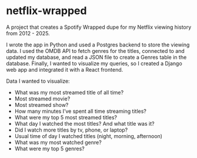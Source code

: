 # netflix-wrapped
A project that creates a Spotify Wrapped dupe for my Netflix viewing history from 2012 - 2025. 

I wrote the app in Python and used a Postgres backend to store the viewing data. I used the OMDB API to fetch genres for the titles, connected to and updated my database, and read a JSON file to create a Genres table in the database. Finally, I wanted to visualize my queries, so I created a Django web app and integrated it with a React frontend. 


Data I wanted to visualize:
- What was my most streamed title of all time?
- Most streamed movie?
- Most streamed show?
- How many minutes I’ve spent all time streaming titles?
- What were my top 5 most streamed titles?
- What day I watched the most titles? And what title was it?
- Did I watch more titles by tv, phone, or laptop?
- Usual time of day I watched titles (night, morning, afternoon)
- What was my most watched genre?
- What were my top 5 genres?
